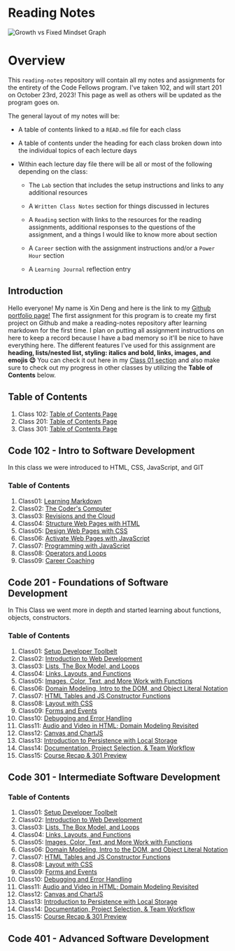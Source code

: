 # Reading Notes

![Growth vs Fixed Mindset Graph](https://upload.wikimedia.org/wikipedia/commons/0/09/Fixed_and_growth_mindsets.png)

# Overview

This `reading-notes` repository will contain all my notes and assignments for the entirety of the Code Fellows program. I've taken 102, and will start 201 on October 23rd, 2023! This page as well as others will be updated as the program goes on.

The general layout of my notes will be:

- A table of contents linked to a `READ.md` file for each class
- A table of contents under the heading for each class broken down into the individual topics of each lecture days
- Within each lecture day file there will be all or most of the following depending on the class:

  - The `Lab` section that includes the setup instructions and links to any additional resources

  - A `Written Class Notes` section for things discussed in lectures

  - A `Reading` section with links to the resources for the reading assignments, additional responses to the questions of the assignment, and a things I would like to know more about section

  - A `Career` section with the assignment instructions and/or a `Power Hour` section

  - A  `Learning Journal` reflection entry

## Introduction

Hello everyone! My name is Xin Deng and here is the link to my [Github portfolio page!](https://github.com/xind14) The first assignment for this program is to create my first project on Github and make a reading-notes repository after learning markdown for the first time. I plan on putting all assignment instructions on here to keep a record because I have a bad memory so it'll be nice to have everything here. The different features I've used for this assignment are **heading, lists/nested list, styling: italics and bold, links, images, and emojis 😉** You can check it out here in my [Class 01 section](code-102/Class01.md) and also make sure to check out my progress in other classes by utilizing the **Table of Contents** below.

## Table of Contents

1. Class 102: [Table of Contents Page](code-102/README.md)
2. Class 201: [Table of Contents Page](code-201/README.md)
3. Class 301: [Table of Contents Page](code-301/README.md)


## Code 102 - Intro to Software Development

In this class we were introduced to HTML, CSS, JavaScript, and GIT

### Table of Contents

1. Class01: [Learning Markdown](code-102/Class01.md)
2. Class02: [The Coder's Computer](code-102/Class02.md)
3. Class03: [Revisions and the Cloud](code-102/Class03.md)
4. Class04: [Structure Web Pages with HTML](code-102/Class04.md)
5. Class05: [Design Web Pages with CSS](code-102/Class05.md)
6. Class06: [Activate Web Pages with JavaScript](code-102/Class06.md)
7. Class07: [Programming with JavaScript](code-102/Class07.md)
8. Class08: [Operators and Loops](code-102/Class08.md)
9. Class09: [Career Coaching](code-102/Class09.md)


## Code 201 - Foundations of Software Development

In This Class we went more in depth and started learning about functions, objects, constructors.

### Table of Contents

1. Class01: [Setup Developer Toolbelt](code-201/Class01.md)
2. Class02: [Introduction to Web Development](code-201/Class02.md)
3. Class03: [Lists, The Box Model, and Loops](code-201/Class03.md)
4. Class04: [Links, Layouts, and Functions](code-201/Class04.md)
5. Class05: [Images, Color, Text, and More Work with Functions](code-201/Class05.md)
6. Class06: [Domain Modeling, Intro to the DOM, and Object Literal Notation](code-201/Class06.md)
7. Class07: [HTML Tables and JS Constructor Functions](code-201/Class07.md)
8. Class08: [Layout with CSS](code-201/Class08.md)
9. Class09: [Forms and Events](code-201/Class09.md)
10. Class10: [Debugging and Error Handling](code-201/Class10.md)
11. Class11: [Audio and Video in HTML; Domain Modeling Revisited](code-201/Class11.md)
12. Class12: [Canvas and ChartJS](code-201/Class12.md)
13. Class13: [Introduction to Persistence with Local Storage](code-201/Class13.md)
14. Class14: [Documentation, Project Selection, & Team Workflow](code-201/Class14.md)
15. Class15: [Course Recap & 301 Preview](code-201/Class15.md)

## Code 301 - Intermediate Software Development

### Table of Contents

1. Class01: [Setup Developer Toolbelt](code-301/Class01.md)
2. Class02: [Introduction to Web Development](code-301/Class02.md)
3. Class03: [Lists, The Box Model, and Loops](code-301/Class03.md)
4. Class04: [Links, Layouts, and Functions](code-301/Class04.md)
5. Class05: [Images, Color, Text, and More Work with Functions](code-301/Class05.md)
6. Class06: [Domain Modeling, Intro to the DOM, and Object Literal Notation](code-301/Class06.md)
7. Class07: [HTML Tables and JS Constructor Functions](code-301/Class07.md)
8. Class08: [Layout with CSS](code-301/Class08.md)
9. Class09: [Forms and Events](code-301/Class09.md)
10. Class10: [Debugging and Error Handling](code-301/Class10.md)
11. Class11: [Audio and Video in HTML; Domain Modeling Revisited](code-301/Class11.md)
12. Class12: [Canvas and ChartJS](code-301/Class12.md)
13. Class13: [Introduction to Persistence with Local Storage](code-301/Class13.md)
14. Class14: [Documentation, Project Selection, & Team Workflow](code-301/Class14.md)
15. Class15: [Course Recap & 301 Preview](code-301/Class15.md)

## Code 401  - Advanced Software Development
